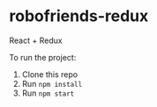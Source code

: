 # robofriends-redux
React + Redux

To run the project:

1. Clone this repo
2. Run `npm install`
3. Run `npm start`
